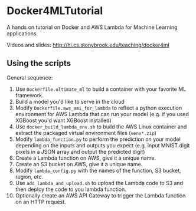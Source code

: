 # Docker4MLTutorial
A hands on tutorial on Docker and AWS Lambda for Machine Learning applications.

Videos and slides: http://hi.cs.stonybrook.edu/teaching/docker4ml

## Using the scripts
General sequence:
1. Use `Dockerfile.ultimate_ml` to build a container with your favorite ML framework.
2. Build a model you'd like to serve in the cloud
3. Modify `Dockerfile.aws_ami_for_lambda` to reflect a python execution environment for AWS Lambda that can run your model (e.g. if you used XGBoost you'd want XGBoost installed)
4. Use `docker_build_lambda_env.sh` to build the AWS Linux container and extract the packaged virtual environment files (`venv*.zip`)
5. Modify `lambda_function.py` to perform the prediction on your model depending on the inputs and outputs you expect (e.g. input MNIST digit pixels in a JSON array and output the predicted digit)
6. Create a Lambda function on AWS, give it a unique name.
7. Create an S3 bucket on AWS, give it a unique name.
8. Modify `lambda_config.py` with the names of the function, S3 bucket, region, etc.
9. Use `add_lambda_and_upload.sh` to upload the Lambda code to S3 and then deploy the code to you lambda function.
10. Optionally create an AWS API Gateway to trigger the Lambda function on an HTTP request.

